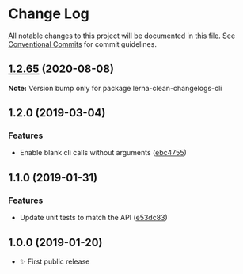 # Change Log

All notable changes to this project will be documented in this file.
See [Conventional Commits](https://conventionalcommits.org) for commit guidelines.

## [1.2.65](https://gitlab.com/codsen/codsen/compare/lerna-clean-changelogs-cli@1.2.64...lerna-clean-changelogs-cli@1.2.65) (2020-08-08)

**Note:** Version bump only for package lerna-clean-changelogs-cli





## 1.2.0 (2019-03-04)

### Features

- Enable blank cli calls without arguments ([ebc4755](https://gitlab.com/codsen/codsen/commit/ebc4755))

## 1.1.0 (2019-01-31)

### Features

- Update unit tests to match the API ([e53dc83](https://gitlab.com/codsen/codsen/commit/e53dc83))

## 1.0.0 (2019-01-20)

- ✨ First public release
